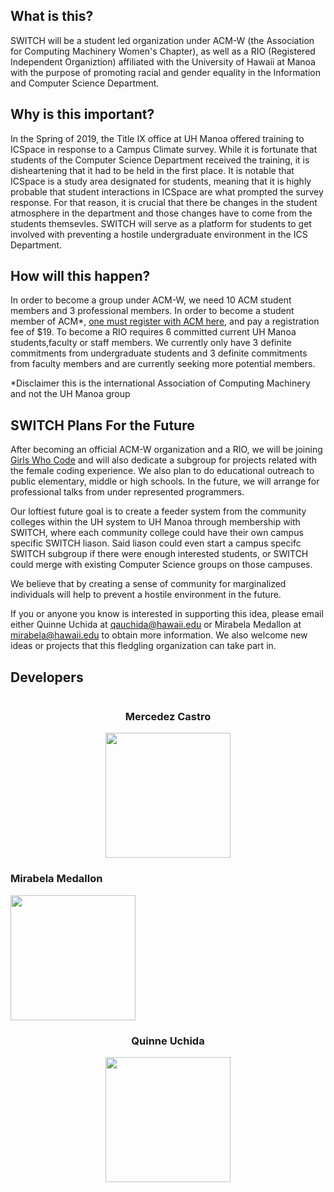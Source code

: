 ## What is this?

SWITCH will be a student led organization under ACM-W (the Association for Computing Machinery Women's Chapter), as well as a RIO (Registered Independent Organiztion) affiliated with the University of Hawaii at Manoa with the purpose of promoting racial and gender equality in the Information and Computer Science Department. 

## Why is this important?
In the Spring of 2019, the Title IX office at UH Manoa offered training to ICSpace in response to a Campus Climate survey. While it is fortunate that students of the Computer Science Department received the training, it is disheartening that it had to be held in the first place. It is notable that ICSpace is a study area designated for students, meaning that it is highly probable that student interactions in ICSpace are what prompted the survey response. For that reason, it is crucial that there be changes in the student atmosphere in the department and those changes have to come from the students themsevles. SWITCH will serve as a platform for students to get involved with preventing a hostile undergraduate environment in the ICS Department. 

## How will this happen?
In order to become a group under ACM-W, we need 10 ACM student members and 3 professional members. In order to become a student member of ACM*, [one must register with ACM here](https://services.acm.org/public/qj/quickjoin/qj_control.cfm?promo=PWEBTOPform_type=Student), and pay a registration fee of $19. 
To become a RIO requires 6 committed current UH Manoa students,faculty or staff members. 
We currently only have 3 definite commitments from undergraduate students and 3 definite commitments from faculty members and are currently seeking more potential members. 

*Disclaimer this is the international Association of Computing Machinery and not the UH Manoa group

## SWITCH Plans For the Future
After becoming an official ACM-W organization and a RIO, we will be joining [Girls Who Code](https://girlswhocode.com/) and will also dedicate a subgroup for projects related with the female coding experience. We also plan to do educational outreach to public elementary, middle or high schools. In the future, we will arrange for professional talks from under represented programmers. 

Our loftiest future goal is to create a feeder system from the community colleges within the UH system to UH Manoa through membership with SWITCH, where each community college could have their own campus specific SWITCH liason. Said liason could even start a campus specifc SWITCH subgroup if there were enough interested students, or SWITCH could merge with existing Computer Science groups on those campuses. 

We believe that by creating a sense of community for marginalized individuals will help to prevent a hostile environment in the future. 

If you or anyone you know is interested in supporting this idea, please email either Quinne Uchida at qauchida@hawaii.edu or Mirabela Medallon at mirabela@hawaii.edu to obtain more information. We also welcome new ideas or projects that this fledgling organization can take part in. 


## Developers
<div class="row">
    <div class="column" style="text-align:center">
        <h3>Mercedez Castro</h3>
            <a href="https://mercedezcastro.github.io">
                <img width="200" height="200" src="https://raw.githubusercontent.com/mercedezcastro/mercedezcastro.github.io/master/IMG_7187.jpg" />
            <a/>
    </div>
    <div class="column" style=text-align:center">
        <h3>Mirabela Medallon</h3>
            <a href="https://miraabela.github.io/">
                  <img width="200" height="200" src="https://miraabela.github.io/images/b.jpg"/>
            </a>
        </div>
    <div class="column" style="text-align:center">
        <h3>Quinne Uchida</h3>
            <a href="https://qauchida.github.io/">  
                <img  width="200" height="200" src="https://qauchida.github.io/images/quinne.jpg"/>
            </a>
    </div>
</div>
